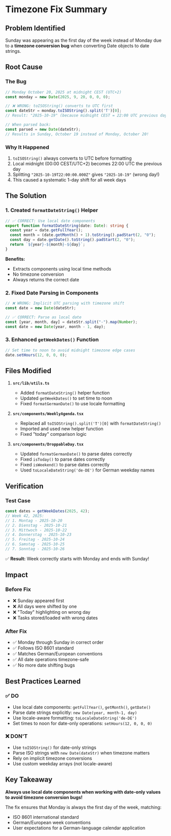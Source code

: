 # Timezone Fix Summary

## Problem Identified

Sunday was appearing as the first day of the week instead of Monday due to a **timezone conversion bug** when converting Date objects to date strings.

## Root Cause

### The Bug
```javascript
// Monday October 20, 2025 at midnight CEST (UTC+2)
const monday = new Date(2025, 9, 20, 0, 0, 0);

// ❌ WRONG: toISOString() converts to UTC first
const dateStr = monday.toISOString().split('T')[0];
// Result: "2025-10-19" (because midnight CEST = 22:00 UTC previous day)

// When parsed back:
const parsed = new Date(dateStr); 
// Results in Sunday, October 19 instead of Monday, October 20!
```

### Why It Happened
1. `toISOString()` always converts to UTC before formatting
2. Local midnight (00:00 CEST/UTC+2) becomes 22:00 UTC the previous day
3. Splitting `"2025-10-19T22:00:00.000Z"` gives `"2025-10-19"` (wrong day!)
4. This caused a systematic 1-day shift for all week days

## The Solution

### 1. Created `formatDateString()` Helper
```typescript
// ✅ CORRECT: Use local date components
export function formatDateString(date: Date): string {
  const year = date.getFullYear();
  const month = (date.getMonth() + 1).toString().padStart(2, "0");
  const day = date.getDate().toString().padStart(2, "0");
  return `${year}-${month}-${day}`;
}
```

**Benefits:**
- Extracts components using local time methods
- No timezone conversion
- Always returns the correct date

### 2. Fixed Date Parsing in Components
```typescript
// ❌ WRONG: Implicit UTC parsing with timezone shift
const date = new Date(dateStr);

// ✅ CORRECT: Parse as local date
const [year, month, day] = dateStr.split("-").map(Number);
const date = new Date(year, month - 1, day);
```

### 3. Enhanced `getWeekDates()` Function
```typescript
// Set time to noon to avoid midnight timezone edge cases
date.setHours(12, 0, 0, 0);
```

## Files Modified

1. **`src/lib/utils.ts`**
   - Added `formatDateString()` helper function
   - Updated `getWeekDates()` to set time to noon
   - Fixed `formatGermanDate()` to use locale formatting

2. **`src/components/WeeklyAgenda.tsx`**
   - Replaced all `toISOString().split('T')[0]` with `formatDateString()`
   - Imported and used new helper function
   - Fixed "today" comparison logic

3. **`src/components/DroppableDay.tsx`**
   - Updated `formatGermanDate()` to parse dates correctly
   - Fixed `isToday()` to parse dates correctly
   - Fixed `isWeekend()` to parse dates correctly
   - Used `toLocaleDateString('de-DE')` for German weekday names

## Verification

### Test Case
```javascript
const dates = getWeekDates(2025, 42);
// Week 42, 2025:
// 1. Montag - 2025-10-20
// 2. Dienstag - 2025-10-21
// 3. Mittwoch - 2025-10-22
// 4. Donnerstag - 2025-10-23
// 5. Freitag - 2025-10-24
// 6. Samstag - 2025-10-25
// 7. Sonntag - 2025-10-26
```

✅ **Result:** Week correctly starts with Monday and ends with Sunday!

## Impact

### Before Fix
- ❌ Sunday appeared first
- ❌ All days were shifted by one
- ❌ "Today" highlighting on wrong day
- ❌ Tasks stored/loaded with wrong dates

### After Fix
- ✅ Monday through Sunday in correct order
- ✅ Follows ISO 8601 standard
- ✅ Matches German/European conventions
- ✅ All date operations timezone-safe
- ✅ No more date shifting bugs

## Best Practices Learned

### ✅ DO
- Use local date components: `getFullYear()`, `getMonth()`, `getDate()`
- Parse date strings explicitly: `new Date(year, month-1, day)`
- Use locale-aware formatting: `toLocaleDateString('de-DE')`
- Set times to noon for date-only operations: `setHours(12, 0, 0, 0)`

### ❌ DON'T
- Use `toISOString()` for date-only strings
- Parse ISO strings with `new Date(dateStr)` when timezone matters
- Rely on implicit timezone conversions
- Use custom weekday arrays (not locale-aware)

## Key Takeaway

**Always use local date components when working with date-only values to avoid timezone conversion bugs!**

The fix ensures that Monday is always the first day of the week, matching:
- ISO 8601 international standard
- German/European week conventions
- User expectations for a German-language calendar application